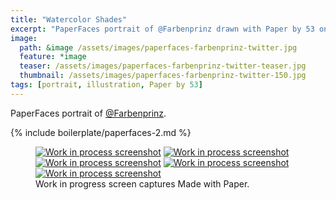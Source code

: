 ```yaml
---
title: "Watercolor Shades"
excerpt: "PaperFaces portrait of @Farbenprinz drawn with Paper by 53 on an iPad."
image: 
  path: &image /assets/images/paperfaces-farbenprinz-twitter.jpg 
  feature: *image
  teaser: /assets/images/paperfaces-farbenprinz-twitter-teaser.jpg
  thumbnail: /assets/images/paperfaces-farbenprinz-twitter-150.jpg
tags: [portrait, illustration, Paper by 53]
---
```


PaperFaces portrait of [@Farbenprinz](https://twitter.com/farbenprinz).

{% include boilerplate/paperfaces-2.md %}

<figure class="third">
  <a href="/assets/images/paperfaces-farbenprinz-process-1-lg.jpg"><img src="/assets/images/paperfaces-farbenprinz-process-1-600.jpg" alt="Work in process screenshot"></a>
  <a href="/assets/images/paperfaces-farbenprinz-process-2-lg.jpg"><img src="/assets/images/paperfaces-farbenprinz-process-2-600.jpg" alt="Work in process screenshot"></a>
  <a href="/assets/images/paperfaces-farbenprinz-process-3-lg.jpg"><img src="/assets/images/paperfaces-farbenprinz-process-3-600.jpg" alt="Work in process screenshot"></a>
  <a href="/assets/images/paperfaces-farbenprinz-process-4-lg.jpg"><img src="/assets/images/paperfaces-farbenprinz-process-4-600.jpg" alt="Work in process screenshot"></a>
  <a href="/assets/images/paperfaces-farbenprinz-process-5-lg.jpg"><img src="/assets/images/paperfaces-farbenprinz-process-5-600.jpg" alt="Work in process screenshot"></a>
  <figcaption>Work in progress screen captures Made with Paper.</figcaption>
</figure>
